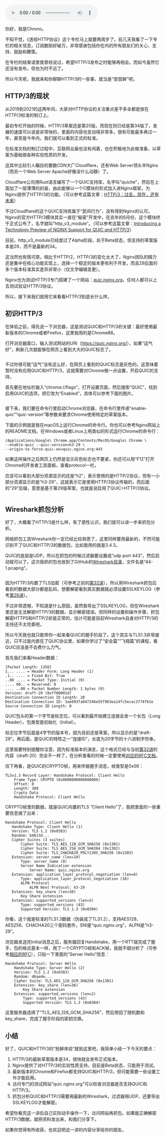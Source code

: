 <audio title="44 _ 先睹为快：HTTP3实验版本长什么样子？" src="https://static001.geekbang.org/resource/audio/75/4a/756326afb9b24943b205e78feae33b4a.mp3" controls="controls"></audio> 
<p>你好，我是Chrono。</p><p>不知不觉，《透视HTTP协议》这个专栏马上就要两周岁了。前几天我看了一下专栏的相关信息，订阅数刚好破万，非常感谢包括你在内的所有朋友们的关心、支持、鼓励和鞭策。</p><p>在专栏的结束语里我曾经说过，希望HTTP/3发布之时能够再相会。而如今虽然它还没有发布，但也为时不远了。</p><p>所以今天呢，我就来和你聊聊HTTP/3的一些事，就当是“尝尝鲜”吧。</p><h2>HTTP/3的现状</h2><p>从2019到2021的这两年间，大家对HTTP协议的关注重点差不多全都是放在HTTP/3标准的制订上。</p><p>最初专栏开始的时候，HTTP/3草案还是第20版，而现在则已经是第34版了，发展的速度可以说是非常快的，里面的内容也变动得非常多。很有可能最多再过一年，甚至是今年内，我们就可以看到正式的标准。</p><p>在标准文档的制订过程中，互联网业届也没有闲着，也在积极地为此做准备，以草案为基础做各种实验性质的开发。</p><p>这其中比较引人瞩目的要数CDN大厂Cloudflare，还有Web Server领头羊Nginx（而另一个Web Server Apache好像没什么动静）了。</p><p>Cloudflare公司用Rust语言编写了一个QUIC支持库，名字叫“quiche”，然后在上面加了一层薄薄的封装，由此能够以一个C模块的形式加入进Nginx框架，为Nginx提供了HTTP/3的功能。（可以参考这篇文章：<a href="https://blog.cloudflare.com/zh-cn/http3-the-past-present-and-future-zh-cn/">HTTP/3：过去，现在，还有未来</a>）</p><!-- [[[read_end]]] --><p>不过Cloudflare的这个QUIC支持库属于“民间行为”，没有得到Nginx的认可。Nginx的官方HTTP/3模块其实一直在“秘密”开发中，在去年的6月份，这个模块终于正式公布了，名字就叫“http_v3_module”。（可以参考这篇文章：<a href="https://www.nginx.com/blog/introducing-technology-preview-nginx-support-for-quic-http-3/">Introducing a Technology Preview of NGINX Support for QUIC and HTTP/3</a>）</p><p>目前，http_v3_module已经度过了Alpha阶段，处于Beta状态，但支持的草案版本是29，而不是最新的34。</p><p>这当然也有情可原。相比于HTTP/2，HTTP/3的变化太大了，Nginx团队的精力还是集中在核心功能实现上，选择一个稳定的版本更有利于开发，而且29后面的多个版本标准其实差异非常小（仅文字编辑变更）。</p><p>Nginx也为测试HTTP/3专门搭建了一个网站：<a href="https://quic.nginx.org/">quic.nginx.org</a>，任何人都可以上去测试验证HTTP/3协议。</p><p>所以，接下来我们就用它来看看HTTP/3到底长什么样。</p><h2>初识HTTP/3</h2><p>在体验之前，得先说一下浏览器，这是测试QUIC和HTTP/3的关键：最好使用最新版本的Chrome或者Firefox，这里我用的是Chrome88。</p><p>打开浏览器窗口，输入测试网站的URI（<a href="https://quic.nginx.org/">https://quic.nginx.org/</a>），如果“运气好”，刷新几次就能够在网页上看到大大的QUIC标志了。</p><p><img src="https://static001.geekbang.org/resource/image/82/e0/827d261f49f6a20eb227f851dec667e0.png" alt=""></p><p>不过你很可能“运气”没有这么好，在网页上看到的QUIC标志是灰色的。这意味着暂时没有应用QUIC和HTTP/3，这就需要对Chrome做一点设置，开启QUIC的支持。</p><p>首先要在地址栏输入“chrome://flags”，打开设置页面，然后搜索“QUIC”，找到启用QUIC的选项，把它改为“Enabled”，具体可以参考下面的图片。</p><p><img src="https://static001.geekbang.org/resource/image/67/65/674ff32bf05b5859fb6985e29f8c1e65.png" alt=""></p><p>接下来，我们要在命令行里启动Chrome浏览器，在命令行里传递“enable-quic”“quic-version”等参数来要求Chrome使用特定的草案版本。</p><p>下面的示例就是我在macOS上运行Chrome的命令行。你也可以参考Nginx网站上的README文档，在Windows或者Linux上用类似的形式运行Chrome的命令行：</p><pre><code>/Applications/Google\ Chrome.app/Contents/MacOS/Google\ Chrome \
--enable-quic --quic-version=h3-29 \
--origin-to-force-quic-on=quic.nginx.org:443
</code></pre><p>如果这样操作之后网页上仍然是显示灰色标志也不要紧，你还可以用“F12”打开Chrome的开发者工具面板，查看protocol一栏。</p><p>应该可以看到大部分资源显示的还是“h2”，表示使用的是HTTP/2协议，但有一小部分资源显示的是“h3-29”，这就表示它是使用HTTP/3协议传输的，而后面的“29”后缀，意思是基于第29版草案，也就是说启用了QUIC+HTTP/3协议。</p><p><img src="https://static001.geekbang.org/resource/image/c3/e6/c3a532736412a4457ee81a280fc76be6.png" alt=""></p><h2>Wireshark抓包分析</h2><p>好了，大概看了HTTP/3是什么样，有了感性认识，我们就可以进一步来抓包分析。</p><p>网络抓包工具Wireshark你一定已经比较熟悉了，这里同样要用最新的，不然可能识别不了QUIC和HTTP/3的数据包，比如我用的就是3.4.3。</p><p>QUIC的底层是UDP，所以在抓包的时候过滤器要设置成“udp port 443”，然后启动就可以了。这次我抓的包也放到了GitHub的<a href="https://github.com/chronolaw/http_study/tree/master/wireshark">Wireshark目录</a>，文件名是“44-1.pcapng”。</p><p><img src="https://static001.geekbang.org/resource/image/6d/d4/6d217ee87e1f777d432059f81fc2f5d4.png" alt=""></p><p>因为HTTP/3内置了TLS加密（可参考之前的<a href="https://time.geekbang.org/column/article/115564">第32讲</a>），所以用Wireshark抓包后看到的数据大部分都是乱码，想要解密看到真实数据就必须设置SSLKEYLOG（参考<a href="https://time.geekbang.org/column/article/110354">第26讲</a>）。</p><p>不过非常遗憾，不知道是什么原因，虽然我导出了SSLKEYLOG，但在Wireshark里还是无法解密HTTP/3的数据，显示解密错误。但同样的设置和操作步骤，抓包解密HTTPS和HTTP/2却是正常的，估计可能是目前Wireshark自身对HTTP/3的支持还不太完善吧。</p><p>所以今天我也就只能带你一起来看QUIC的握手阶段了。这个其实与TLS1.3非常接近，只不过是内嵌在了QUIC协议里，如果你学过了“安全篇”“飞翔篇”的课程，看QUIC应该是不会费什么力气。</p><p>首先我们来看Header数据：</p><pre><code>[Packet Length: 1350]
1... .... = Header Form: Long Header (1)
.1.. .... = Fixed Bit: True
..00 .... = Packet Type: Initial (0)
.... 00.. = Reserved: 0
.... ..00 = Packet Number Length: 1 bytes (0)
Version: draft-29 (0xff00001d)
Destination Connection ID Length: 20
Destination Connection ID: 3ae893fa047246e55f963ea14fc5ecac3774f61e
Source Connection ID Length: 0
</code></pre><p>QUIC包头的第一个字节是标志位，可以看到最开始建立连接会发一个长包（Long Header），包类型是初始化（Initial）。</p><p>标志位字节后面是4字节的版本号，因为目前还是草案，所以显示的是“draft-29”。再后面，是QUIC的特性之一“连接ID”，长度为20字节的十六进制字符串。</p><p>这里我要特别提醒你注意，因为标准版本的演变，这个格式已经与当初<a href="https://time.geekbang.org/column/article/115564">第32讲</a>的内容（draft-20）完全不一样了，在分析查看的时候一定要使用<a href="https://tools.ietf.org/html/draft-ietf-quic-transport-28#section-17.2">对应的RFC文档</a>。</p><p>往下再看，是QUIC的CRYPTO帧，用来传输握手消息，帧类型是0x06：</p><pre><code>TLSv1.3 Record Layer: Handshake Protocol: Client Hello
    Frame Type: CRYPTO (0x0000000000000006)
    Offset: 0
    Length: 309
    Crypto Data
    Handshake Protocol: Client Hello
</code></pre><p>CRYPTO帧里的数据，就是QUIC内置的TLS “Client Hello”了，我把里面的一些重要信息摘了出来：</p><pre><code>Handshake Protocol: Client Hello
   Handshake Type: Client Hello (1)
   Version: TLS 1.2 (0x0303)
   Random: b4613d...
   Cipher Suites (3 suites)
       Cipher Suite: TLS_AES_128_GCM_SHA256 (0x1301)
       Cipher Suite: TLS_AES_256_GCM_SHA384 (0x1302)
       Cipher Suite: TLS_CHACHA20_POLY1305_SHA256 (0x1303)
   Extension: server_name (len=19)
       Type: server_name (0)
       Server Name Indication extension
           Server Name: quic.nginx.org
   Extension: application_layer_protocol_negotiation (len=8)
       Type: application_layer_protocol_negotiation (16)
       ALPN Protocol
           ALPN Next Protocol: h3-29
   Extension: key_share (len=38)
       Key Share extension
   Extension: supported_versions (len=3)
       Type: supported_versions (43)
       Supported Version: TLS 1.3 (0x0304)
</code></pre><p>你看，这个就是标准的TLS1.3数据（伪装成了TLS1.2），支持AES128、AES256、CHACHA20三个密码套件，SNI是“quic.nginx.org”，ALPN是“h3-29”。</p><p>浏览器发送完Initial消息之后，服务器回复Handshake，用一个RTT就完成了握手，包的格式基本一样，用了一个CRYPTO帧和ACK帧，我就不细分析了（可参考<a href="https://tools.ietf.org/html/draft-ietf-quic-transport-28#section-17.2">相应的RFC</a>），只贴一下里面的“Server Hello”信息：</p><pre><code>Handshake Protocol: Server Hello
    Handshake Type: Server Hello (2)
    Version: TLS 1.2 (0x0303)
    Random: d6aede...
    Cipher Suite: TLS_AES_128_GCM_SHA256 (0x1301)
    Extension: key_share (len=36)
        Key Share extension
    Extension: supported_versions (len=2)
        Type: supported_versions (43)
        Supported Version: TLS 1.3 (0x0304)
</code></pre><p>这里服务器选择了“TLS_AES_128_GCM_SHA256”，然后带回了随机数和key_share，完成了握手阶段的密钥交换。</p><h2>小结</h2><p>好了，QUIC和HTTP/3的“抢鲜体验”就到这里吧，我简单小结一下今天的要点：</p><ol>
<li>HTTP/3的最新草案版本是34，很快就会发布正式版本。</li>
<li>Nginx提供了对HTTP/3的实验性质支持，目前是Beta状态，只能用于测试。</li>
<li>最新版本的Chrome和Firefox都支持QUIC和HTTP/3，但可能需要一些设置工作才能启用。</li>
<li>访问专门的测试网站“quic.nginx.org”可以检查浏览器是否支持QUIC和HTTP/3。</li>
<li>抓包分析QUIC和HTTP/3需要用最新的Wireshark，过滤器用UDP，还要导出SSLKEYLOG才能解密。</li>
</ol><p>希望你看完这一讲后自己实际动手操作一下，访问网站再抓包，如果能正确解密HTTP/3数据，就把资料发出来，和我们分享下。</p><p>如果你觉得有所收获，也欢迎把这一讲的内容分享给你的朋友。</p><p><img src="https://static001.geekbang.org/resource/image/1b/4f/1b4266dcedc5785f3023f47083e4894f.jpg" alt=""></p>